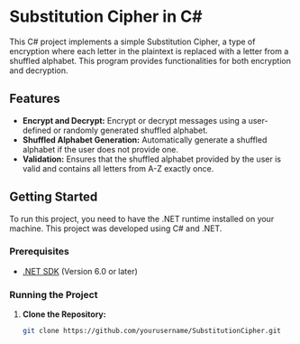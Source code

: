 # Substitution Cipher in C#

This C# project implements a simple Substitution Cipher, a type of encryption where each letter in the plaintext is replaced with a letter from a shuffled alphabet. This program provides functionalities for both encryption and decryption.

## Features

- **Encrypt and Decrypt:** Encrypt or decrypt messages using a user-defined or randomly generated shuffled alphabet.
- **Shuffled Alphabet Generation:** Automatically generate a shuffled alphabet if the user does not provide one.
- **Validation:** Ensures that the shuffled alphabet provided by the user is valid and contains all letters from A-Z exactly once.

## Getting Started

To run this project, you need to have the .NET runtime installed on your machine. This project was developed using C# and .NET.

### Prerequisites

- [.NET SDK](https://dotnet.microsoft.com/download) (Version 6.0 or later)

### Running the Project

1. **Clone the Repository:**

   ```bash
   git clone https://github.com/yourusername/SubstitutionCipher.git
